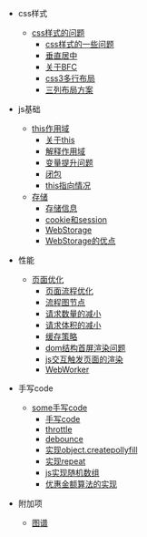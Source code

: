 
- css样式
  - [css样式的问题](/pages/css.md)
    - [css样式的一些问题](/pages/css.md?#id=true)
    - [垂直居中](/pages/css.md?#id=true)
    - [关于BFC](/pages/css.md?#id=true)
    - [css3多行布局](/pages/css.md?#id=true)
    - [三列布局方案](/pages/css.md?#id=true)
- js基础
  - [this作用域](/pages/base/this.md)
    - [关于this](/pages/base/this.md?#id=true)
    - [解释作用域](/pages/base/this.md?#id=true)
    - [变量提升问题](/pages/base/this.md?#id=true)
    - [闭包](/pages/base/this.md?#id=true)
    - [this指向情况](/pages/base/this.md?#id=true)
  - [存储](/pages/store.md)
    - [存储信息](/pages/store.md?#id=true)
    - [cookie和session](/pages/store.md?#id=true)
    - [WebStorage](/pages/store.md?#id=true)
    - [WebStorage的优点](/pages/store.md?#id=true)

- 性能
  - [页面优化](/pages/performance.md)
    - [页面流程优化](/pages/performance.md?#id=true)
    - [流程图节点](/pages/performance.md?#id=true)
    - [请求数量的减小](/pages/performance.md?#id=true)
    - [请求体积的减小](/pages/performance.md?#id=true)
    - [缓存策略](/pages/performance.md?#id=true)
    - [dom结构首屏渲染问题](/pages/performance.md?#id=true)
    - [js交互触发页面的渲染](/pages/performance.md?#id=true)
    - [WebWorker](/pages/performance.md?#id=true)

- 手写code
  - [some手写code](/pages/handcode.md)
    - [手写code](/pages/handcode.md?#id=true)
    - [throttle](/pages/handcode.md?#id=true)
    - [debounce](/pages/handcode.md?#id=true)
    - [实现object.createpollyfill](/pages/handcode.md?#id=true)
    - [实现repeat](/pages/handcode.md?#id=true)
    - [js实现随机数组](/pages/handcode.md?#id=true)
    - [优惠金额算法的实现](/pages/handcode.md?#id=true)      

- 附加项
  - [图谱](/pages/tupu.md?#id=true)  
